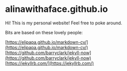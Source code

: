 # alinawithaface.github.io

Hi! This is my personal website! Feel free to poke around.

Bits are based on these lovely people:

[https://elipapa.github.io/markdown-cv/](https://elipapa.github.io/markdown-cv/)  
[https://github.com/barryclark/jekyll-now](https://github.com/barryclark/jekyll-now)  
[https://jekyllrb.com/](https://jekyllrb.com/)

